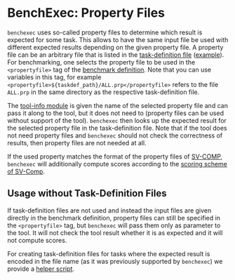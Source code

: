 <!--
This file is part of BenchExec, a framework for reliable benchmarking:
https://github.com/sosy-lab/benchexec

SPDX-FileCopyrightText: 2007-2020 Dirk Beyer <https://www.sosy-lab.org>

SPDX-License-Identifier: Apache-2.0
-->

# BenchExec: Property Files

`benchexec` uses so-called property files to determine which result is expected for some task.
This allows to have the same input file be used with different expected results
depending on the given property file.
A property file can be an arbitrary file that is listed in the
[task-definition file](../benchexec.md#task-definition-files)
([example](../task-definition-example.yml#L22)).
For benchmarking, one selects the property file to be used
in the `<propertyfile>` tag of the [benchmark definition](../benchexec.md#input-for-benchexec).
Note that you can use variables in this tag,
for example `<propertyfile>${taskdef_path}/ALL.prp</propertyfile>`
refers to the file `ALL.prp` in the same directory as the respective task-definition file.

The [tool-info module](../tool-integration.md) is given the name of the selected property file
and can pass it along to the tool, but it does not need to
(property files can be used without support of the tool).
`benchexec` then looks up the expected result for the selected property file in the task-definition file.
Note that if the tool does not need property files
and `benchexec` should not check the correctness of results,
then property files are not needed at all.

If the used property matches the format of the property files of [SV-COMP](http://sv-comp.sosy-lab.org/2019/rules.php),
`benchexec` will additionally compute scores according to the
[scoring scheme of SV-Comp](http://sv-comp.sosy-lab.org/2019/rules.php#scores).


## Usage without Task-Definition Files

If task-definition files are not used and instead the input files
are given directly in the benchmark definition,
property files can still be specified in the `<propertyfile>` tag,
but `benchexec` will pass them only as parameter to the tool.
It will not check the tool result whether it is as expected
and it will not compute scores.

For creating task-definition files for tasks where the expected result
is encoded in the file name (as it was previously supported by `benchexec`)
we provide a [helper script](../../contrib/create_yaml_files.py).
